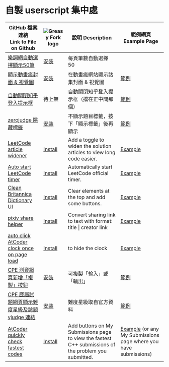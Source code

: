 # 自製 userscript 集中處

|GitHub 檔案連結<br>Link to File on Github |![Greasy Fork logo](https://raw.githubusercontent.com/JasonBarnabe/greasyfork/master/public/images/blacklogo32.png 'Greasy Fork 連結')|說明 Description|範例網頁<br>Example Page|
|-|-|-|-|
|[樂詞網自動選擇顯示50筆](./naer-words__list50.js)|[安裝](https://greasyfork.org/zh-TW/scripts/455352-樂詞網自動選擇顯示-50-筆)|每頁筆數自動選擇 50|
|[顯示動畫瘋封面 & 視覺圖](./ani-gamer__show-cover.js)|[安裝](https://greasyfork.org/zh-TW/scripts/454906-顯示動畫瘋封面-視覺圖)|在動畫瘋網站顯示該集封面 & 視覺圖|[範例](https://ani.gamer.com.tw/animeVideo.php?sn=31941)|
|[自動關閉知乎登入提示框](./zhihu__close-login-prompt.js)|待上架|自動關閉知乎登入提示框（擋在正中間那個）|[範例](https://zhuanlan.zhihu.com/p/341637818)|
|[zerojudge 隱藏標籤](./zerojudge__hide-tags.js)|[安裝](https://greasyfork.org/zh-TW/scripts/457677-zerojudge-隱藏標籤)|不顯示題目標籤，按下「顯示標籤」後再顯示|[範例](https://zerojudge.tw/ShowProblem?problemid=j123)
|[LeetCode article widener](./leetcode__article-widener.js)|[Install](https://greasyfork.org/scripts/456504-leetcode-solution-article-widener)|Add a toggle to widen the solution articles to view long code easier.|[Example](https://leetcode.com/problems/brick-wall/solutions/888577/intuitive-explanation-in-c-java-w-pictures-w-comments/)
|[Auto start LeetCode timer](./leetcode__auto-timer.js)|[Install](https://greasyfork.org/scripts/456982-auto-start-leetcode-timer)|Automatically start LeetCode official timer.|[Example](https://leetcode.com/problems/possible-bipartition/)|
|[Clean Britannica Dictionary UI](./britannica__cleanUI.js)|[Install](https://greasyfork.org/scripts/473751-clean-britannica-dictionary-ui)|Clear elements at the top and add some buttons.|[Example](https://www.britannica.com/dictionary/example)|
|[pixiv share helper](./pixiv__share-helper.js)|[Install](https://greasyfork.org/scripts/477936-pixiv-share-helper)|Convert sharing link to text with format: title \| creator  link|[Example](https://www.pixiv.net/artworks/108688782)|
|[auto click AtCoder clock once on page load](./atcoder__click-clock.js)|[Install](https://greasyfork.org/scripts/499009-auto-click-atcoder-clock-once-on-page-load)|to hide the clock|[Example](https://atcoder.jp/contests/abc356/tasks/abc356_a)|
|[CPE 測資網頁新增「複製」按鈕](./cpe__copy-button.js)|[安裝](https://greasyfork.org/scripts/499090-cpe-測資網頁新增-複製-按鈕)|可複製「輸入」或「輸出」|[範例](https://cpe.cse.nsysu.edu.tw/cpe/file/attendance/problemPdf/testData/uva828a.php)|
|[CPE 歷屆試題網頁顯示難度星級及該題 vjudge 連結](./cpe__difficulty-level.js)|[安裝](https://greasyfork.org/scripts/499014-在-cpe-歷屆試題網頁顯示難度星級及該題-vjudge-連結)|難度星級取自官方資料|[範例](https://cpe.cse.nsysu.edu.tw/cpe/test_data/problems)|
|[AtCoder quickly check fastest codes](./atcoder__rankings.js)|[Install](https://greasyfork.org/scripts/499102-atcoder-quickly-check-fastest-codes)|Add buttons on My Submissions page to view the fastest C++ submissions of the problem you submitted.|[Example](https://atcoder.jp/contests/abc352/submissions/me) (or any My Submissions page where you have submissions)|
